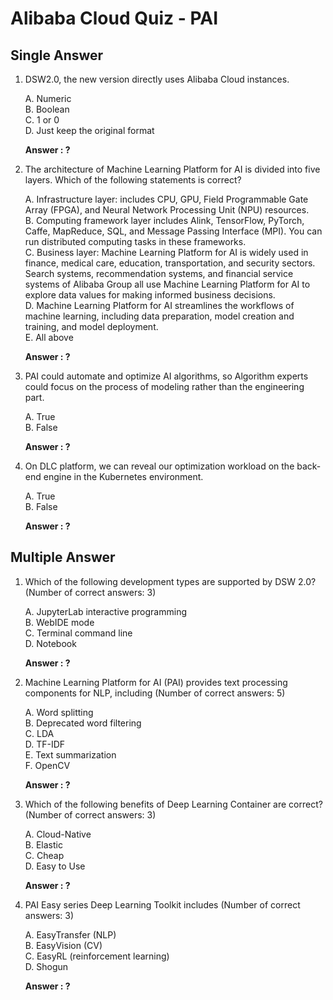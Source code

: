 # Alibaba Cloud Quiz - PAI

## Single Answer

1. DSW2.0, the new version directly uses Alibaba Cloud instances.

	A. Numeric  
	B. Boolean  
	C. 1 or 0  
	D. Just keep the original format

	**Answer : ?**

2. The architecture of Machine Learning Platform for AI is divided into five layers. Which of the following statements is correct?

	A. Infrastructure layer: includes CPU, GPU, Field Programmable Gate Array (FPGA), and Neural Network Processing Unit (NPU) resources.  
	B. Computing framework layer includes Alink, TensorFlow, PyTorch, Caffe, MapReduce, SQL, and Message Passing Interface (MPI). You can run distributed computing tasks in these frameworks.  
	C. Business layer: Machine Learning Platform for AI is widely used in finance, medical care, education, transportation, and security sectors. Search systems, recommendation systems, and financial service systems of Alibaba Group all use Machine Learning Platform for AI to explore data values for making informed business decisions.  
	D. Machine Learning Platform for AI streamlines the workflows of machine learning, including data preparation, model creation and training, and model deployment.  
	E. All above

	**Answer : ?**

3. PAI could automate and optimize AI algorithms, so Algorithm experts could focus on the process of modeling rather than the engineering part.

	A. True  
	B. False

	**Answer : ?**

4. On DLC platform, we can reveal our optimization workload on the back-end engine in the Kubernetes environment.

	A. True  
	B. False

	**Answer : ?**

## Multiple Answer

1. Which of the following development types are supported by DSW 2.0? (Number of correct answers: 3)

	A. JupyterLab interactive programming  
	B. WebIDE mode  
	C. Terminal command line  
	D. Notebook

	**Answer : ?**

2. Machine Learning Platform for AI (PAI) provides text processing components for NLP, including (Number of correct answers: 5)

	A. Word splitting  
	B. Deprecated word filtering  
	C. LDA  
	D. TF-IDF  
	E. Text summarization  
	F. OpenCV

	**Answer : ?**

3. Which of the following benefits of Deep Learning Container are correct? (Number of correct answers: 3)

	A. Cloud-Native  
	B. Elastic  
	C. Cheap  
	D. Easy to Use

	**Answer : ?**

4. PAI Easy series Deep Learning Toolkit includes (Number of correct answers: 3)

	A. EasyTransfer (NLP)  
	B. EasyVision (CV)  
	C. EasyRL (reinforcement learning)  
	D. Shogun

	**Answer : ?**